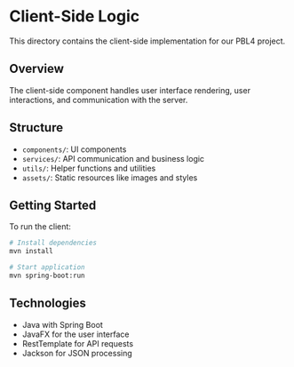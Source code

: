 # Client-Side Logic

This directory contains the client-side implementation for our PBL4 project.

## Overview

The client-side component handles user interface rendering, user interactions, and communication with the server.

## Structure

- `components/`: UI components
- `services/`: API communication and business logic
- `utils/`: Helper functions and utilities
- `assets/`: Static resources like images and styles

## Getting Started

To run the client:

```bash
# Install dependencies
mvn install

# Start application
mvn spring-boot:run
```

## Technologies

- Java with Spring Boot
- JavaFX for the user interface
- RestTemplate for API requests
- Jackson for JSON processing